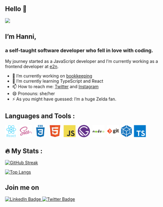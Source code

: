 ## Hello 👋
<div id="header" align="left">
<img src="https://user-images.githubusercontent.com/48068241/192729177-f603245c-a444-4d01-ba29-1a85a2824d1a.png" width="200" />
</div>

## I’m Hanni, 
### a self-taught software developer who fell in love with coding.
My journey started as a JavaScript developer and I’m currently working as a frontend developer at [e2n](https://github.com/E2N).

- 🔭 I’m currently working on [bookkeeping](https://github.com/HanniOfHyrule/bookkeeping)
- 🌱 I’m currently learning TypeScript and React
- 📫 How to reach me: [Twitter](https://twitter.com/Hanni_Liebler) and [Instagram](https://www.instagram.com/hanniliebler/)
- 😄 Pronouns: she/her
- ⚡ As you might have guessed: I’m a huge Zelda fan. 

## Languages and Tools :

<div>
  <img src="https://github.com/devicons/devicon/blob/master/icons/react/react-original-wordmark.svg" title="React" alt="React" width="40" height="40"/>&nbsp;
  <img src="https://github.com/devicons/devicon/blob/master/icons/sass/sass-original.svg" title="Sass" alt="Sass" width="40" height="40"/>&nbsp;
  <img src="https://github.com/devicons/devicon/blob/master/icons/css3/css3-plain-wordmark.svg"  title="CSS3" alt="CSS" width="40" height="40"/>&nbsp;
  <img src="https://github.com/devicons/devicon/blob/master/icons/html5/html5-original.svg" title="HTML5" alt="HTML" width="40" height="40"/>&nbsp;
  <img src="https://github.com/devicons/devicon/blob/master/icons/javascript/javascript-original.svg" title="JavaScript" alt="JavaScript" width="40" height="40"/>&nbsp;
  <img src="https://github.com/devicons/devicon/blob/master/icons/gatsby/gatsby-original.svg" title="Gatsby"  alt="Gatsby" width="40" height="40"/>&nbsp;
  <img src="https://github.com/devicons/devicon/blob/master/icons/nodejs/nodejs-original-wordmark.svg" title="NodeJS" alt="NodeJS" width="40" height="40"/>&nbsp;
  <img src="https://github.com/devicons/devicon/blob/master/icons/git/git-original-wordmark.svg" title="Git" **alt="Git" width="40" height="40"/>
  <img src="https://github.com/devicons/devicon/blob/master/icons/webpack/webpack-plain.svg" title="webpack" width="40" height="40"/>
  <img src="https://github.com/devicons/devicon/blob/master/icons/typescript/typescript-plain.svg" title="typescript" width="40" height="40"/>
</div>

## :fire: My Stats :


[![GitHub Streak](http://github-readme-streak-stats.herokuapp.com?user=HanniOfHyrule&theme=dark&background=000000)](https://git.io/streak-stats)

[![Top Langs](https://github-readme-stats.vercel.app/api/top-langs/?username=HanniOfHyrule&theme=vision-friendly-dark)](https://github.com/anuraghazra/github-readme-stats)

## Join me on 
<div id="badges">
  <a href="https://www.linkedin.com/in/hanni-liebler-936350220/">
    <img src="https://img.shields.io/badge/LinkedIn-blue?style=for-the-badge&logo=linkedin&logoColor=white" alt="LinkedIn Badge"/>
  </a>
  <a href="https://twitter.com/Hanni_Liebler">
    <img src="https://img.shields.io/badge/Twitter-blue?style=for-the-badge&logo=twitter&logoColor=white" alt="Twitter Badge"/>
  </a>
</div>
